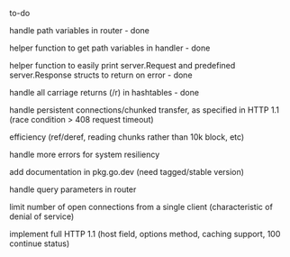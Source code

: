 to-do

handle path variables in router - done 

helper function to get path variables in handler - done

helper function to easily print server.Request and predefined server.Response structs to return on error - done

handle all carriage returns (/r) in hashtables - done 

handle persistent connections/chunked transfer, as specified in HTTP 1.1 (race condition > 408 request timeout)

efficiency (ref/deref, reading chunks rather than 10k block, etc)

handle more errors for system resiliency

add documentation in pkg.go.dev (need tagged/stable version)

handle query parameters in router

limit number of open connections from a single client (characteristic of denial of service)

implement full HTTP 1.1 (host field, options method, caching support, 100 continue status)